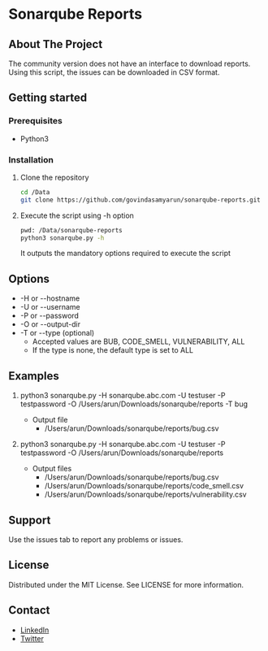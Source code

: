 # Sonarqube Reports

## About The Project

The community version does not have an interface to download reports. Using this script, the issues can be downloaded in CSV format. 

## Getting started

### Prerequisites

* Python3

### Installation

1. Clone the repository

   ```sh
   cd /Data
   git clone https://github.com/govindasamyarun/sonarqube-reports.git
   ```
   
2. Execute the script using -h option 

   ```sh
   pwd: /Data/sonarqube-reports
   python3 sonarqube.py -h
   ```
   It outputs the mandatory options required to execute the script
   
## Options

   * -H or --hostname 
   * -U or --username 
   * -P or --password 
   * -O or --output-dir
   * -T or --type (optional) 
      * Accepted values are BUB, CODE_SMELL, VULNERABILITY, ALL
      * If the type is none, the default type is set to ALL 

## Examples

1. python3 sonarqube.py -H sonarqube.abc.com -U testuser -P testpassword -O /Users/arun/Downloads/sonarqube/reports -T bug 

   * Output file
      * /Users/arun/Downloads/sonarqube/reports/bug.csv
   
2. python3 sonarqube.py -H sonarqube.abc.com -U testuser -P testpassword -O /Users/arun/Downloads/sonarqube/reports 

   * Output files
      * /Users/arun/Downloads/sonarqube/reports/bug.csv
      * /Users/arun/Downloads/sonarqube/reports/code_smell.csv
      * /Users/arun/Downloads/sonarqube/reports/vulnerability.csv

## Support

Use the issues tab to report any problems or issues.

## License

Distributed under the MIT License. See LICENSE for more information.

## Contact

* [LinkedIn](https://www.linkedin.com/in/arungovindasamy/)
* [Twitter](https://twitter.com/ArunGovindasamy)